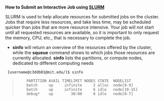 **How to Submit an Interactive Job using [SLURM](https://support.ceci-hpc.be/doc/_contents/QuickStart/SubmittingJobs/SlurmTutorial.html)**

SLURM is used to help allocate resources for submitted jobs on the cluster. Jobs that require less resources, and take less time, may be scheduled quicker than jobs that are more resource intensive. Your job will not start until all requested resources are available, so it is important to only request the memory, CPU, etc., that is necessary to complete the job. 
* **sinfo** will return an overview of the resources offered by the cluster, while the **squeue** command shows to which jobs those resources are currently allocated. **sinfo** lists the partitions, or compute nodes, dedicated to different computing needs

` [username@c3ddb01@mit.edu/]$ sinfo`

>         PARTITION AVAIL TIMELIMIT NODES STATE  NODELIST
>         batch     up     infinite     2 alloc  node[8-9]
>         batch     up     infinite     6 idle   node[10-15]
>         debug*    up        30:00     8 idle   node[0-7]


 